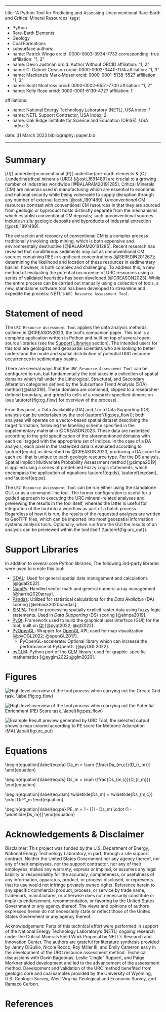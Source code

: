 <!--
misc notes:
 submission instructions & example: https://joss.readthedocs.io/en/latest/submitting.html
-->

---
title: 'A Python Tool for Predicting and Assessing Unconventional Rare-Earth and Critical Mineral Resources'
tags:
  - Python
  - Rare-Earth Elements
  - Geology
  - Coal Formations
  - subsurface
authors:
  - name: Patrick Wingo
    orcid: 0000-0003-3934-7733
    corresponding: true
    affiliation: "1, 2"
  - name: Devin Justman
    orcid: Author Without ORCID
    affiliation: "1, 2"
  - name: C. Gabriel Creason
    orcid: 0000-0002-3440-1174
    affiliation: "1, 3"
  - name: Mackenzie Mark-Moser
    orcid: 0000-0001-5138-5527
    affiliation: "1, 2"
  - name: Scott Montross
    orcid: 0000-0002-6551-7700
    affiliation: "1, 2"
  - name: Kelly Rose
    orcid: 0000-0001-6130-4727
    affiliation: 1


affiliations:
 - name: National Energy Technology Laboratory (NETL), USA
   index: 1
 - name: NETL Support Contractor, USA
   index: 2
 - name: Oak Ridge Institute for Science and Education (ORISE), USA
   index: 3

date: 31 March 2023
bibliography: paper.bib

---

# Summary

[U]{.underline}nconventional [R]{.underline}are-earth elements & [C]{.underline}ritical minerals (URC) [@osti_1891489] 
are crucial to a growing number of industries worldwide [@BALARAM20191285]. Critical Minerals (CM) are minerals used in
manufacturing which are essential to economic and national security while being vulnerable to supply disruption through 
any number of external factors [@osti_1891489]. _Unconventional_ CM resources contrast with conventional CM resources 
in that they are sourced from geologic or byproduct hosts distinctly separate from the mechanisms which establish 
conventional CM deposits; such unconventional sources include _in situ_ geologic deposits and byproducts of industrial 
extraction [@osti_1891489].
 
The extraction and recovery of conventional CM is a complex process traditionally involving strip mining, 
which is both expensive and environmentally destructive [@BALARAM20191285]. Recent research has revealed that 
coralliferous sediments may act as unconventional CM sources containing REE in significant concentrations 
[@SEREDIN201267]; determining the likelihood and location of these resources in sedimentary basins, however, is both
complex and challenging. To address this, a new method of evaluating the potential occurrence of URC resources using a 
series of validated heuristics has been developed [@CREASON2023]. While the entire process can be carried out manually 
using a collection of tools, a new, standalone software tool has been developed to streamline and expedite the process: 
NETL's `URC Resource Assessment Tool`.


# Statement of need

The `URC Resource Assessment Tool` applies the data analysis methods outlined in @CREASON2023, the tool's companion 
paper. This tool is a complete application written in Python and built on top of several open-source libraries (see the 
[Support Libraries](#support-libraries) section). The intended users for this tool are geologists and geospatial 
scientists who are looking to better understand the mode and spatial distribution of potential URC resource occurrences 
in sedimentary basins.

There are several ways that the `URC Resource Assessment Tool` can be configured to run, but fundamentally the tool 
takes in a collection of spatial domains which fall under the Lithological, Structural, and Secondary Alteration 
categories defined by the Subsurface Trend Analysis (STA) method [@sta2019]. These domains are combined, clipped 
to a researcher-defined boundary, and grided to cells of a research-specified dimension (see \autoref{fig:cg_flow} for 
overview of the process).

From this point, a Data Availability (DA) and / or a Data Supporting (DS) analysis can be undertaken by the tool 
(\autoref{fig:pes_flow}); both analyses will operate on a vector-based spatial dataset describing the target formation,
following the labelling scheme specified in the supplementary material in @CREASON2023. These data are rasterized 
according to the grid specification of the aforementioned domains with each cell tagged with the appropriate set of 
indices. In the case of a DA analysis, each pixel in the rasterized data is evaluated according to \autoref{eq:da} as 
described by @CREASON2023, producing a DA score for each cell that is unique to each geologic resource type. For the DS 
analysis, Spatial Implicit Multivariate Probability Assessment method [@simpa2019] is applied using a series of 
predefined Fuzzy Logic statements, which encompass the application of equations \autoref{eq:ds}, \autoref{eq:dsm}, and
\autoref{eq:pe}. 

The `URC Resource Assessment Tool` can be run either using the standalone GUI, or as a command-line tool. The former 
configuration is useful for a guided approach to executing the URC mineral-related analyses and previewing the results 
in the tool itself, whereas the latter is useful for integration of the tool into a workflow as part of a batch 
process. Regardless of how it is run, the results of the requested analyses are written to GeoTIFF files, which can be 
imported into most geospatial information systems analysis tools. Optionally, when run from the GUI the results 
of an analysis can be previewed within the tool itself (\autoref{fig:urc_out}).


# Support Libraries

In addition to several core Python libraries, The following 3rd-party libraries were used to create this tool:

* [GDAL](https://www.gdal.org): Used for general spatial data management and calculations [@gdal2022].
* [NumPy](https://numpy.org/): Handled vector math and general numeric array management [@harris2020array]. 
* [Pandas](https://pandas.pydata.org/): Utilized for statistical calculations for the _Data Available_ (DA) scoring 
  [@reback2020pandas].
* [SIMPA](https://edx.netl.doe.gov/dataset/simpa-tool): Tool for processing spatially explicit raster data using fuzzy 
  logic statements. Used in _Data Supporting_ (DS) scoring [@simpa2019].
* [PyQt](https://riverbankcomputing.com/software/pyqt/): Framework used to build the graphical user interface (GUI) for
  the tool; built on [Qt](https://www.qt.io) [@pyqt2022; @qt2022].
* [PyOpenGL](https://pyopengl.sourceforge.net/): Wrapper for [OpenGL](https://www.opengl.org/) API; used for map 
  visualization [@pyOGL2022; @openGL2017].
  * PyOpenGL-accelerate: Optional library which can increase the performance of PyOpenGL [@pyOGL2022].
* [pyGLM](https://github.com/Zuzu-Typ/PyGLM): Python port of the [GLM](https://glm.g-truc.net/0.9.9/) library; used for
  graphic-specific mathematics [@pyglm2022;@glm2020].


# Figures

![High level overview of the tool process when carrying out the _Create Grid_ task. \label{fig:cg_flow}](fig_create_grid.png)


![High level overview of the tool process when carrying out the _Potential Enrichment (PE) Score_ task. \label{fig:pes_flow}](fig_pe_score.png)


![Example Result preview generated by URC Tool; the selected output shows a map colored according to PE score for Meteoric Adsorption (MA).\label{fig:urc_out}](fig_pe_ma_result.png)


# Equations

\begin{equation}\label{eq:da}
Da_m = \sum {\frac{Da_{m,c}}{D_{r_m}}}
\end{equation}

\begin{equation}\label{eq:ds}
Ds_m = \sum {\frac{Ds_{m,c}}{D_{r_m}}}
\end{equation}

\begin{equation}\label{eq:dsm}
\widetilde{Ds_m} = \widetilde{Ds_{m,c}} \cdot Dr^*_m
\end{equation}

\begin{equation}\label{eq:pe}
PE_m = 1 - [(1 - Ds_m) \cdot (1 - \widetilde{Ds_m})]
\end{equation}


# Acknowledgements & Disclaimer

Disclaimer:  This project was funded by the U.S. Department of Energy, National Energy Technology Laboratory, in part, 
through a site support contract. Neither the United States Government nor any agency thereof, nor any of their employees, 
nor the support contractor, nor any of their employees, makes any warranty, express or implied, or assumes any legal 
liability or responsibility for the accuracy, completeness, or usefulness of any information, apparatus, product, or 
process disclosed, or represents that its use would not infringe privately owned rights.  Reference herein to any 
specific commercial product, process, or service by trade name, trademark, manufacturer, or otherwise does not 
necessarily constitute or imply its endorsement, recommendation, or favoring by the United States Government or any 
agency thereof. The views and opinions of authors expressed herein do not necessarily state or reflect those of the 
United States Government or any agency thereof. 

Acknowledgement: Parts of this technical effort were performed in support of the National Energy Technology Laboratory’s 
(NETL) ongoing research under the Critical Minerals Field Work Proposal by NETL’s Research and Innovation Center. The 
authors are grateful for literature synthesis provided by Jenny DiGuilio, Nicole Rocco, Roy Miller III, and Emily Cameron 
early in the development of the URC resource assessment method. Technical discussions with Davin Bagdonas, Leslie “Jingle” 
Ruppert, and Paige Morkner aided development and led to the advancement of the assessment method. Development and 
validation of the URC method benefited from geologic core and coal samples provided by the University of Wyoming, U.S. 
Geologic Survey, West Virginia Geological and Economic Survey, and Ramaco Carbon. 

# References
